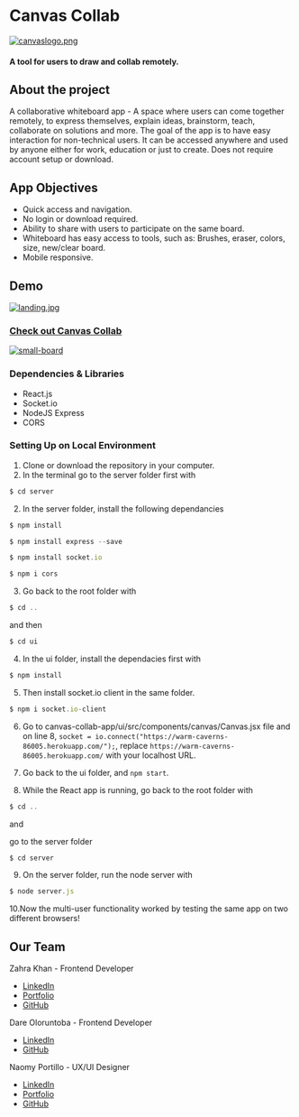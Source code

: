 # Canvas Collab
[![canvaslogo.png](https://i.postimg.cc/jj2WhcM5/canvaslogo.png)](https://postimg.cc/67s5WrJJ)
#### A tool for users to draw and collab remotely.

## About the project

A collaborative whiteboard app - A space where users can come together remotely, to express themselves, explain ideas, brainstorm, teach, collaborate on solutions and more. The goal of the app is to have easy interaction for non-technical users. It can be accessed anywhere and used by anyone either for work, education or just to create. Does not require account setup or download. 

## App Objectives

* Quick access and navigation.
* No login or download required.
* Ability to share with users to participate on the same board.
* Whiteboard has easy access to tools, such as: Brushes, eraser, colors, size, new/clear board.
* Mobile responsive.

## Demo
[![landing.jpg](https://i.postimg.cc/8zM2FgRB/landing.jpg)](https://postimg.cc/pmVG771p)

### [Check out Canvas Collab](https://welcometocanvascollab.netlify.app/) 

[![small-board](https://i.postimg.cc/KzHqq078/small-wb2.png)](https://postimg.cc/5Y8Sjqkh)


### Dependencies & Libraries
* React.js
* Socket.io
* NodeJS Express
* CORS

### Setting Up on Local Environment
1. Clone or download the repository in your computer. 
2. In the terminal go to the server folder first with 
```js
$ cd server
```
2. In the server folder, install the following dependancies  
```js
$ npm install
```
```js
$ npm install express --save
```
```js
$ npm install socket.io
```
```js
$ npm i cors
```

3. Go back to the root folder with 
```js
$ cd ..
```
and then
```js
$ cd ui
```
4. In the ui folder, install the dependacies first with
```js
$ npm install
```

5. Then install socket.io client in the same folder. 
```js
$ npm i socket.io-client
```
6. Go to canvas-collab-app/ui/src/components/canvas/Canvas.jsx file and on line 8, `socket = io.connect("https://warm-caverns-86005.herokuapp.com/");`, replace `https://warm-caverns-86005.herokuapp.com/` with your localhost URL. 

7. Go back to the ui folder, and `npm start`.
8. While the React app is running, go back to the root folder with 
```js
$ cd ..
```
and 

go to the server folder
```js
$ cd server
```

9. On the server folder, run the node server with 
```js
$ node server.js
```
10.Now the multi-user functionality worked by testing the same app on two different browsers! 



## Our Team

Zahra Khan - Frontend Developer
* [LinkedIn](https://www.linkedin.com/in/zahrakhan-2021/) 
* [Portfolio](https://zahrakhan.netlify.app/) 
* [GitHub](https://github.com/zkh224) 

Dare Oloruntoba - Frontend Developer
* [LinkedIn](https://www.linkedin.com/in/zahrakhan-2021/) 
* [GitHub](https://github.com/zkh224) 

Naomy Portillo - UX/UI Designer
* [LinkedIn](https://www.linkedin.com/in/naomyportillo/) 
* [Portfolio](https://naomyportillo.me/) 
* [GitHub](https://github.com/rosannaNaomy) 


